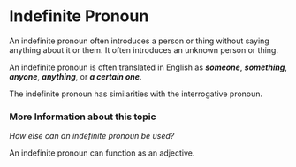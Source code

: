 # Indefinite Pronoun 

An indefinite pronoun often introduces a person or thing without saying anything about it or them. It often introduces an unknown person or thing. 

An indefinite pronoun  is often translated in English as **_someone_**, **_something_**, **_anyone_**, **_anything_**,  or **_a certain one_**.

The indefinite pronoun has similarities with the interrogative pronoun.

### More Information about this topic
*How else can an indefinite pronoun be used?*

An indefinite pronoun can function as an adjective. 
